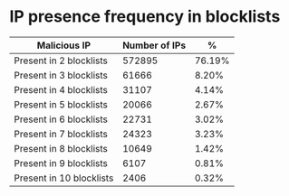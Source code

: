 # IP presence frequency in blocklists
| Malicious IP | Number of IPs | % |
|----|----|----|
| Present in 2 blocklists | 572895 | 76.19% |
| Present in 3 blocklists | 61666 | 8.20% |
| Present in 4 blocklists | 31107 | 4.14% |
| Present in 5 blocklists | 20066 | 2.67% |
| Present in 6 blocklists | 22731 | 3.02% |
| Present in 7 blocklists | 24323 | 3.23% |
| Present in 8 blocklists | 10649 | 1.42% |
| Present in 9 blocklists | 6107 | 0.81% |
| Present in 10 blocklists | 2406 | 0.32% |
